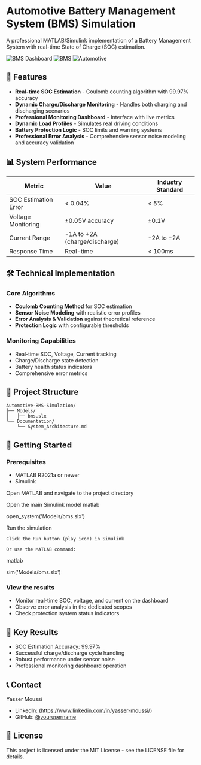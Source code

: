 # Automotive Battery Management System (BMS) Simulation

A professional MATLAB/Simulink implementation of a Battery Management System with real-time State of Charge (SOC) estimation.

![BMS Dashboard](https://img.shields.io/badge/Simulink-R2023a-blue.svg)
![BMS](https://img.shields.io/badge/Battery-Management_System-green.svg)
![Automotive](https://img.shields.io/badge/Automotive-Engineering-orange.svg)

## 🚀 Features

- **Real-time SOC Estimation** - Coulomb counting algorithm with 99.97% accuracy
- **Dynamic Charge/Discharge Monitoring** - Handles both charging and discharging scenarios
- **Professional Monitoring Dashboard** - Interface with live metrics
- **Dynamic Load Profiles** - Simulates real driving conditions
- **Battery Protection Logic** - SOC limits and warning systems
- **Professional Error Analysis** - Comprehensive sensor noise modeling and accuracy validation

## 📊 System Performance

| Metric | Value | Industry Standard |
|--------|-------|-------------------|
| SOC Estimation Error | < 0.04% | < 5% |
| Voltage Monitoring | ±0.05V accuracy | ±0.1V |
| Current Range | -1A to +2A (charge/discharge) | -2A to +2A |
| Response Time | Real-time | < 100ms |

## 🛠️ Technical Implementation

### Core Algorithms
- **Coulomb Counting Method** for SOC estimation
- **Sensor Noise Modeling** with realistic error profiles
- **Error Analysis & Validation** against theoretical reference
- **Protection Logic** with configurable thresholds

### Monitoring Capabilities
- Real-time SOC, Voltage, Current tracking
- Charge/Discharge state detection
- Battery health status indicators
- Comprehensive error metrics

## 📁 Project Structure

```text
Automotive-BMS-Simulation/
├── Models/
│   ├── bms.slx
└── Documentation/
    └── System_Architecture.md
```


## 🚦 Getting Started

### Prerequisites
- MATLAB R2021a or newer
- Simulink

Open MATLAB and navigate to the project directory

Open the main Simulink model
matlab

open_system('Models/bms.slx')

Run the simulation

    Click the Run button (play icon) in Simulink

    Or use the MATLAB command:

matlab

sim('Models/bms.slx')

### View the results

- Monitor real-time SOC, voltage, and current on the dashboard
- Observe error analysis in the dedicated scopes
- Check protection system status indicators

## 🎯 Key Results

- SOC Estimation Accuracy: 99.97%
- Successful charge/discharge cycle handling  
- Robust performance under sensor noise
- Professional monitoring dashboard operation

## 📞 Contact

Yasser Moussi
- LinkedIn: (https://www.linkedin.com/in/yasser-moussi/)
- GitHub: [@yourusername](https://github.com/yasser-moussi)

## 📄 License

This project is licensed under the MIT License - see the LICENSE file for details.
